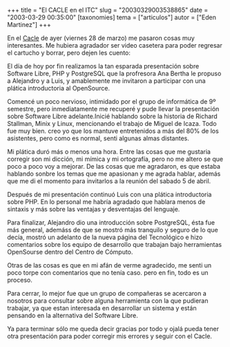 +++
title = "El CACLE en el ITC"
slug = "20030329003538865"
date = "2003-03-29 00:35:00"
[taxonomies]
tema = ["articulos"]
autor = ["Eden Martinez"]
+++

En el [Cacle](http://glib.org.mx/projects/conferencias/) de ayer
(viernes 28 de marzo) me pasaron cosas muy interesantes. Me hubiera
agradador ser video casetera para poder regresar el cartucho y borrar,
pero dejen les cuento:

<!-- more -->
El día de hoy por fin realizamos la tan esparada presentación sobre
Software Libre, PHP y PostgreSQL que la profresora Ana Bertha le propuso
a Alejandro y a Luis, y amablemente me invitaron a participar con una
plática introductoria al OpenSource.

Comencé un poco nervioso, intimidado por el grupo de informática de 9º
semestre, pero inmediatamente me recuperé y pude llevar la presentación
sobre Software Libre adelante.Inicié hablando sobre la historia de
Richard Stallman, Minix y Linux, mencionando el trabajo de Miguel de
Icaza. Todo fue muy bien. creo yo que los mantuve entretenidos a más del
80% de los asistentes, pero como es normal, senti algunas almas
distantes.

Mi plática duró más o menos una hora. Entre las cosas que me gustaria
corregir son mi dicción, mi mímica y mi ortografía, pero no me altero se
que poco a poco voy a mejorar. De las cosas que me agradaron, es que
estaba hablando sonbre los temas que me apasionan y me agrada hablar,
además que me di el momento para invitarlos a la reunión del sabado 5 de
abril.

Después de mi presentación continuó Luis con una plática introductoria
sobre PHP. En lo personal me habría agradado que hablara menos de
sintaxis y más sobre las ventajas y desventajas del lenguaje.

Para finalizar, Alejandro dio una introducción sobre PostgreSQL, ésta
fue más general, ademáss de que se mostró más tranquilo y seguro de lo
que decía, mostró un adelanto de la nueva página del Tecnológico e hizo
comentarios sobre los equipo de desarrollo que trabajan bajo
herramientas OpenSourse dentro del Centro de Cómputo.

Otras de las cosas es que en mi afán de verme agradecido, me senti un
poco torpe con comentarios que no tenía caso. pero en fin, todo es un
proceso.

Para cerrar, lo mejor fue que un grupo de compañeras se acercaron a
nosotros para consultar sobre alguna herramienta con la que pudieran
trabajar, ya que estan interesada en desarrollar un sistema y están
pensando en la alternativa del Software Libre.

Ya para terminar sólo me queda decir gracias por todo y ojalá pueda
tener otra presentación para poder corregir mis errores y seguir con el
Cacle.


